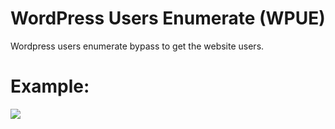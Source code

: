 # WordPress Users Enumerate (WPUE)
Wordpress users enumerate  bypass to get the website users.
# Example:
<img src=http://i.imgur.com/s9GXgha.png />
